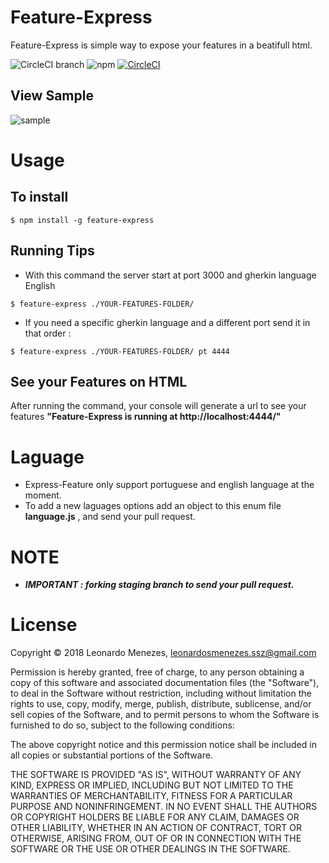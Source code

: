 # Feature-Express

Feature-Express is simple way to expose your features in a beatifull html.


![CircleCI branch](https://img.shields.io/circleci/project/github/RedSparr0w/node-csgo-parser/master.svg?style=for-the-badge)
![npm](https://img.shields.io/npm/v/npm.svg?style=for-the-badge)
[![CircleCI](https://circleci.com/gh/wellavelino/feature-express.svg?style=svg)](https://circleci.com/gh/wellavelino/feature-express)


## View Sample

![sample](./assets/images/feature-express-sample.png  "Feature-Express View Sample")

# Usage

## To install
```
$ npm install -g feature-express
```
## Running Tips  
* With this command the server start at port 3000 and gherkin language English
```
$ feature-express ./YOUR-FEATURES-FOLDER/ 
```
* If you need a specific gherkin language and a different port send it in that order :
 ```
 $ feature-express ./YOUR-FEATURES-FOLDER/ pt 4444
 ```
 ## See your Features on HTML
After running the command, your console will generate a url to see your features **"Feature-Express is running at http://localhost:4444/"**
# Laguage

* Express-Feature only support portuguese and english language at the moment.
* To add a new laguages options add an object to this enum file **language.js** , and send your pull request.

# NOTE
* ***IMPORTANT : forking staging branch to send your pull request.***

# License

Copyright © 2018 Leonardo Menezes, leonardosmenezes.ssz@gmail.com

Permission is hereby granted, free of charge, to any person obtaining a copy of this software and associated documentation files (the "Software"), to deal in the Software without restriction, including without limitation the rights to use, copy, modify, merge, publish, distribute, sublicense, and/or sell copies of the Software, and to permit persons to whom the Software is furnished to do so, subject to the following conditions:

The above copyright notice and this permission notice shall be included in all copies or substantial portions of the Software.

THE SOFTWARE IS PROVIDED "AS IS", WITHOUT WARRANTY OF ANY KIND, EXPRESS OR IMPLIED, INCLUDING BUT NOT LIMITED TO THE WARRANTIES OF MERCHANTABILITY, FITNESS FOR A PARTICULAR PURPOSE AND NONINFRINGEMENT. IN NO EVENT SHALL THE AUTHORS OR COPYRIGHT HOLDERS BE LIABLE FOR ANY CLAIM, DAMAGES OR OTHER LIABILITY, WHETHER IN AN ACTION OF CONTRACT, TORT OR OTHERWISE, ARISING FROM, OUT OF OR IN CONNECTION WITH THE SOFTWARE OR THE USE OR OTHER DEALINGS IN THE SOFTWARE.
